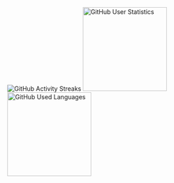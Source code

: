 <img alt="GitHub Activity Streaks" src="https://github-readme-streak-stats-eight.vercel.app/?user=theck13&background=1f222d&border=ffffff&border_radius=8&card_height=195&card_width=450&currStreakLabel=4892ff&currStreakNum=ffffff&date_format=&dates=7f8f9f&disable_animations=false&exclude_days=&excludeDaysLabel=282a38&fire=4bae52&hide_border=true&hide_current_streak=false&hide_longest_streak=false&hide_total_contributions=false&locale=en&mode=weekly&ring=1a55e6&short_numbers=false&sideLabels=ffffff&sideNums=4892ff&starting_year=2013&stroke=1f222d&theme=github-dark-blue&type=svg" />
<img alt="GitHub User Statistics" src="https://denvercoder1-github-readme-stats.vercel.app/api/?username=theck13&bg_color=1f222d&border_color=ffffff&border_radius=8&cache_seconds=21600&card_width=450&count_private=true&custom_title=Statistics&disable_animations=false&exclude_repo=&hide=contribs,stars&hide_border=true&hide_rank=false&hide_title=false&icon_color=4bce52&include_all_commits=true&line_height=30&locale=en&number_format=long&rank_icon=default&ring_color=1a55e6&show=&show_icons=true&text_bold=false&text_color=ffffff&theme=github_dark&title_color=4892ff" height="192px" />
<img alt="GitHub Used Languages" src="https://denvercoder1-github-readme-stats.vercel.app/api/top-langs/?username=theck13&bg_color=1f222d&border_radius=8&card_width=480&count_weight=0&custom_title=Languages&disable_animations=false&exclude_repo=&hide=&hide_border=true&hide_progress=false&hide_title=false&langs_count=5&layout=normal&size_weight=1&text_color=ffffff&theme=github_dark&title_color=4892ff" height="192px" />
